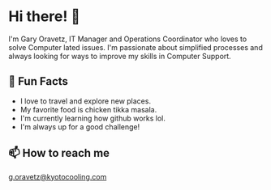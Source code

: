 # Hi there! 👋

I'm Gary Oravetz, IT Manager and Operations Coordinator who loves to solve Computer lated issues. I'm passionate about simplified processes and always looking for ways to improve my skills in Computer Support.

## 🎨 Fun Facts

- I love to travel and explore new places.
- My favorite food is chicken tikka masala.
- I'm currently learning how github works lol.
- I'm always up for a good challenge!

## 📫 How to reach me

g.oravetz@kyotocooling.com



<!---
goravetz/goravetz is a ✨ special ✨ repository because its `README.md` (this file) appears on your GitHub profile.
You can click the Preview link to take a look at your changes.
--->
